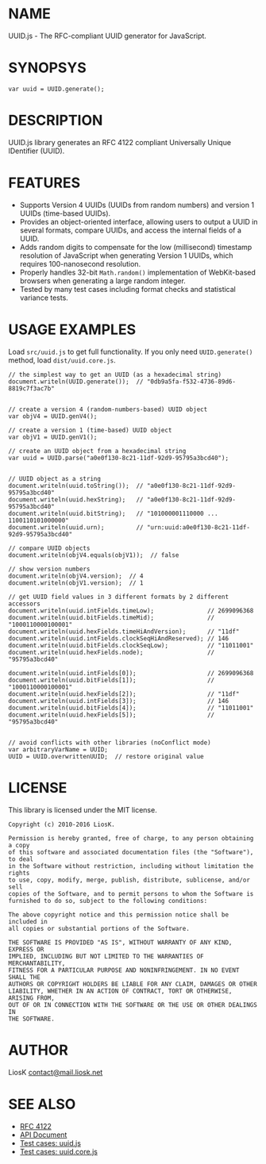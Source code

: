 # NAME

UUID.js - The RFC-compliant UUID generator for JavaScript.

# SYNOPSYS

    var uuid = UUID.generate();

# DESCRIPTION

UUID.js library generates an RFC 4122 compliant Universally Unique IDentifier (UUID).

# FEATURES

* Supports Version 4 UUIDs (UUIDs from random numbers) and version 1 UUIDs (time-based UUIDs).
* Provides an object-oriented interface, allowing users to output a UUID in several formats, compare UUIDs, and access the internal fields of a UUID.
* Adds random digits to compensate for the low (millisecond) timestamp resolution of JavaScript when generating Version 1 UUIDs, which requires 100-nanosecond resolution.
* Properly handles 32-bit `Math.random()` implementation of WebKit-based browsers when generating a large random integer.
* Tested by many test cases including format checks and statistical variance tests.

# USAGE EXAMPLES

Load `src/uuid.js` to get full functionality. If you only need `UUID.generate()` method, load `dist/uuid.core.js`.

    // the simplest way to get an UUID (as a hexadecimal string)
    document.writeln(UUID.generate());  // "0db9a5fa-f532-4736-89d6-8819c7f3ac7b"


    // create a version 4 (random-numbers-based) UUID object
    var objV4 = UUID.genV4();

    // create a version 1 (time-based) UUID object
    var objV1 = UUID.genV1();

    // create an UUID object from a hexadecimal string
    var uuid = UUID.parse("a0e0f130-8c21-11df-92d9-95795a3bcd40");


    // UUID object as a string
    document.writeln(uuid.toString());  // "a0e0f130-8c21-11df-92d9-95795a3bcd40"
    document.writeln(uuid.hexString);   // "a0e0f130-8c21-11df-92d9-95795a3bcd40"
    document.writeln(uuid.bitString);   // "101000001110000 ... 1100110101000000"
    document.writeln(uuid.urn);         // "urn:uuid:a0e0f130-8c21-11df-92d9-95795a3bcd40"

    // compare UUID objects
    document.writeln(objV4.equals(objV1));  // false

    // show version numbers
    document.writeln(objV4.version);  // 4
    document.writeln(objV1.version);  // 1

    // get UUID field values in 3 different formats by 2 different accessors
    document.writeln(uuid.intFields.timeLow);               // 2699096368
    document.writeln(uuid.bitFields.timeMid);               // "1000110000100001"
    document.writeln(uuid.hexFields.timeHiAndVersion);      // "11df"
    document.writeln(uuid.intFields.clockSeqHiAndReserved); // 146
    document.writeln(uuid.bitFields.clockSeqLow);           // "11011001"
    document.writeln(uuid.hexFields.node);                  // "95795a3bcd40"

    document.writeln(uuid.intFields[0]);                    // 2699096368
    document.writeln(uuid.bitFields[1]);                    // "1000110000100001"
    document.writeln(uuid.hexFields[2]);                    // "11df"
    document.writeln(uuid.intFields[3]);                    // 146
    document.writeln(uuid.bitFields[4]);                    // "11011001"
    document.writeln(uuid.hexFields[5]);                    // "95795a3bcd40"


    // avoid conflicts with other libraries (noConflict mode)
    var arbitraryVarName = UUID;
    UUID = UUID.overwrittenUUID;  // restore original value

# LICENSE

This library is licensed under the MIT license.

    Copyright (c) 2010-2016 LiosK.

    Permission is hereby granted, free of charge, to any person obtaining a copy
    of this software and associated documentation files (the "Software"), to deal
    in the Software without restriction, including without limitation the rights
    to use, copy, modify, merge, publish, distribute, sublicense, and/or sell
    copies of the Software, and to permit persons to whom the Software is
    furnished to do so, subject to the following conditions:

    The above copyright notice and this permission notice shall be included in
    all copies or substantial portions of the Software.

    THE SOFTWARE IS PROVIDED "AS IS", WITHOUT WARRANTY OF ANY KIND, EXPRESS OR
    IMPLIED, INCLUDING BUT NOT LIMITED TO THE WARRANTIES OF MERCHANTABILITY,
    FITNESS FOR A PARTICULAR PURPOSE AND NONINFRINGEMENT. IN NO EVENT SHALL THE
    AUTHORS OR COPYRIGHT HOLDERS BE LIABLE FOR ANY CLAIM, DAMAGES OR OTHER
    LIABILITY, WHETHER IN AN ACTION OF CONTRACT, TORT OR OTHERWISE, ARISING FROM,
    OUT OF OR IN CONNECTION WITH THE SOFTWARE OR THE USE OR OTHER DEALINGS IN
    THE SOFTWARE.

# AUTHOR

LiosK <contact@mail.liosk.net>

# SEE ALSO

* [RFC 4122](http://www.ietf.org/rfc/rfc4122.txt)
* [API Document](http://liosk.github.io/UUID.js/doc/symbols/UUID.html)
* [Test cases: uuid.js](http://liosk.github.io/UUID.js/test/test.uuid.js.html)
* [Test cases: uuid.core.js](http://liosk.github.io/UUID.js/test/test.uuid.core.js.html)
